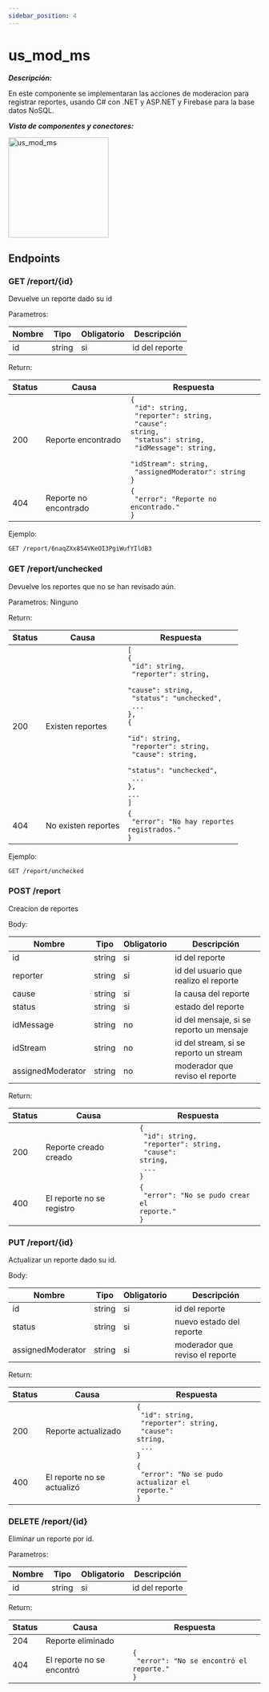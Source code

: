 ```yaml
---
sidebar_position: 4
---
```


# us_mod_ms

*__Descripción:__*

En este componente se implementaran las acciones de moderacion para registrar reportes, usando C# con .NET y ASP.NET y Firebase para la base datos NoSQL.

*__Vista de componentes y conectores:__*
<!-- ![us_mod_ms](/img/plantuml/us_mod_ms.jpeg) -->
<img src="/img/plantuml/us_mod_ms.jpeg" alt="us_mod_ms" width="200"/>

## Endpoints

### **GET** /report/{id}

Devuelve un reporte dado su id

Parametros:

|Nombre|Tipo|Obligatorio|Descripción|
|--|--|--|--|
|id|string|si|id del reporte|

Return:

|Status|Causa|Respuesta|
|--|--|--|
|200|Reporte encontrado|<code>{<br/>  "id": string,<br/>  "reporter": string,<br/>  "cause": string,<br/>  "status": string,<br/>  "idMessage": string,<br/>  "idStream": string,<br/>  "assignedModerator": string<br/>}</code>|
|404|Reporte no encontrado|<code>{<br/>  "error": "Reporte no encontrado."<br/>}</code>|

Ejemplo:

    GET /report/6naqZXx854VKeOI3PgiWufYIldB3

### **GET** /report/unchecked

Devuelve los reportes que no se han revisado aún.

Parametros: Ninguno

Return:

|Status|Causa|Respuesta|
|--|--|--|
|200|Existen reportes|<code>[<br/>{<br/>  "id": string,<br/>  "reporter": string,<br/>  "cause": string,<br/>  "status": "unchecked",<br/>  ... <br/>},<br/>{<br/>  "id": string,<br/>  "reporter": string,<br/>  "cause": string,<br/>  "status": "unchecked",<br/>  ... <br/>},<br/>...<br/>]</code>|
|404|No existen reportes|<code>{<br/>  "error": "No hay reportes registrados."<br/>}</code>

Ejemplo:

    GET /report/unchecked

### **POST** /report

Creacion de reportes

Body:

|Nombre|Tipo|Obligatorio|Descripción|
|--|--|--|--|
|id|string|si|id del reporte|
|reporter|string|si|id del usuario que realizo el reporte|
|cause|string|si|la causa del reporte|
|status|string|si|estado del reporte|
|idMessage|string|no|id del mensaje, si se reporto un mensaje|
|idStream|string|no|id del stream, si se reporto un stream|
|assignedModerator|string|no|moderador que reviso el reporte|

Return:

|Status|Causa|Respuesta|
|--|--|--|
|200|Reporte creado creado|<code>{<br/>  "id": string,<br/>  "reporter": string,<br/>  "cause": string,<br/>  ...<br/>}</code>|
|400|El reporte no se registro|<code>{<br/>  "error": "No se pudo crear el reporte."<br/>}</code>|

### **PUT** /report/{id}

Actualizar un reporte dado su id.

Body:

|Nombre|Tipo|Obligatorio|Descripción|
|--|--|--|--|
|id|string|si|id del reporte|
|status|string|si|nuevo estado del reporte|
|assignedModerator|string|si|moderador que reviso el reporte|

Return:

|Status|Causa|Respuesta|
|--|--|--|
|200|Reporte actualizado|<code>{<br/>  "id": string,<br/>  "reporter": string,<br/>  "cause": string,<br/>  ...<br/>}</code>|
|400|El reporte no se actualizó|<code>{<br/>  "error": "No se pudo actualizar el reporte."<br/>}</code>|

### **DELETE** /report/{id}

Eliminar un reporte por id.

Parametros:

|Nombre|Tipo|Obligatorio|Descripción|
|--|--|--|--|
|id|string|si|id del reporte|

Return:

|Status|Causa|Respuesta|
|--|--|--|
|204|Reporte eliminado||
|404|El reporte no se encontró|<code>{<br/>  "error": "No se encontró el reporte."<br/>}</code>|


